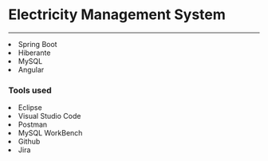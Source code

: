 # Electricity Management System

<hr>

<li>Spring Boot </li>
<li>Hiberante </li>
<li> MySQL </li>
<li> Angular </li>

### Tools used
<li> Eclipse </li>
<li> Visual Studio Code </li>
<li> Postman </li>
<li> MySQL WorkBench </li>
<li> Github </li>
<li> Jira </li>



